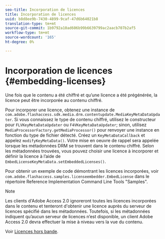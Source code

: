```yaml
---
seo-title: Incorporation de licences
title: Incorporation de licences
uuid: b8d8ee9b-7430-4899-9caf-47d6b64021b8
translation-type: tm+mt
source-git-commit: 1b9792a10ad606b99b6639799ac2aacb707b2af5
workflow-type: tm+mt
source-wordcount: '165'
ht-degree: 0%

---
```



# Incorporation de licences {#embedding-licenses}

Une fois que le contenu a été chiffré et qu’une licence a été prégénérée, la licence peut être incorporée au contenu chiffré.

Pour incorporer une licence, obtenez une instance de `com.adobe.flashaccess.sdk.media.drm.contentupdate.MediaKeyMetaDataUpdater`. Si vous connaissez le type de contenu chiffré, utilisez le constructeur pour `FLVKeyMetaDataUpdater` ou `F4VKeyMetaDataUpdater`; sinon, utilisez `MediaProcessorFactory.getMediaProcessor()` pour renvoyer une instance en fonction du type de fichier détecté. Créez un `KeyMetaDataCallback` et appelez `modifyKeyMetaData()`. Votre mise en oeuvre de rappel sera appelée lorsque les métadonnées DRM se trouvent dans le contenu chiffré. Selon les métadonnées trouvées, vous pouvez choisir une licence à incorporer et définir la licence à l’aide de `EmbedLicenseKeyMetaData.setEmbeddedLicenses()`.

Pour obtenir un exemple de code démontrant les licences incorporées, voir `com.adobe.flashaccess.samples.licenseembedder.EmbedLicense` dans le répertoire Reference Implementation Command Line Tools &quot;Samples&quot;.

>[!NOTE]
>
>Les clients d&#39;Adobe Access 2.0 ignoreront toutes les licences incorporées dans le contenu et tenteront d&#39;obtenir une licence auprès du serveur de licences spécifié dans les métadonnées. Toutefois, si les métadonnées indiquent qu’aucun serveur de licences n’est disponible, un client Adobe Access 2.0 devra effectuer la mise à niveau vers la vue du contenu.

Voir [Licences hors bande](../../aaxs-protecting-content/content-introduction/packaging-options/content-out-of-band-licenses.md).
